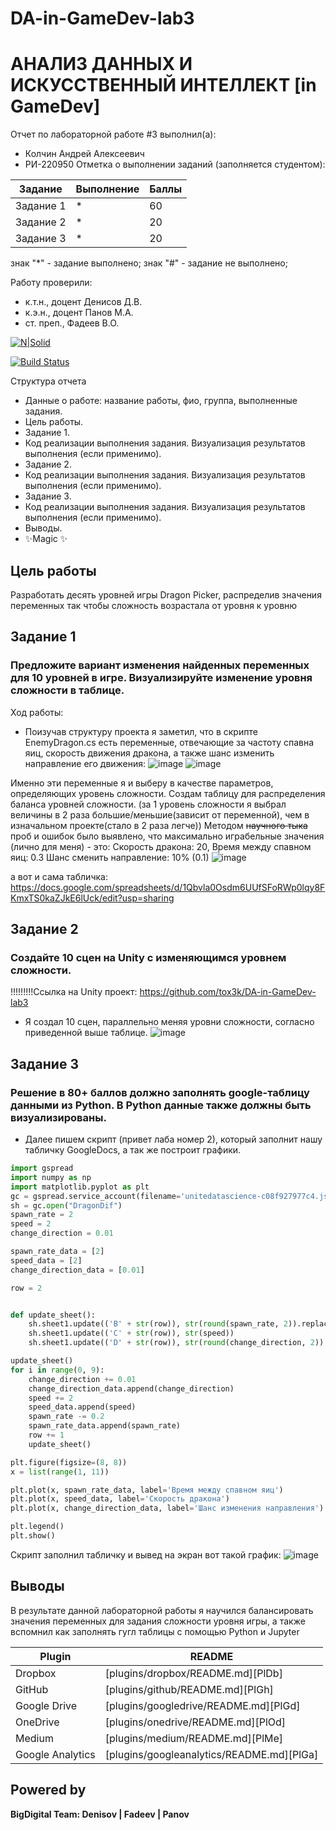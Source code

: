 # DA-in-GameDev-lab3
# АНАЛИЗ ДАННЫХ И ИСКУССТВЕННЫЙ ИНТЕЛЛЕКТ [in GameDev]
Отчет по лабораторной работе #3 выполнил(а):
- Колчин Андрей Алексеевич
- РИ-220950
Отметка о выполнении заданий (заполняется студентом):

| Задание | Выполнение | Баллы |
| ------ | ------ | ------ |
| Задание 1 | * | 60 |
| Задание 2 | * | 20 |
| Задание 3 | * | 20 |

знак "*" - задание выполнено; знак "#" - задание не выполнено;

Работу проверили:
- к.т.н., доцент Денисов Д.В.
- к.э.н., доцент Панов М.А.
- ст. преп., Фадеев В.О.

[![N|Solid](https://cldup.com/dTxpPi9lDf.thumb.png)](https://nodesource.com/products/nsolid)

[![Build Status](https://travis-ci.org/joemccann/dillinger.svg?branch=master)](https://travis-ci.org/joemccann/dillinger)

Структура отчета

- Данные о работе: название работы, фио, группа, выполненные задания.
- Цель работы.
- Задание 1.
- Код реализации выполнения задания. Визуализация результатов выполнения (если применимо).
- Задание 2.
- Код реализации выполнения задания. Визуализация результатов выполнения (если применимо).
- Задание 3.
- Код реализации выполнения задания. Визуализация результатов выполнения (если применимо).
- Выводы.
- ✨Magic ✨

## Цель работы
Разработать десять уровней игры Dragon Picker, распределив значения переменных так чтобы сложность возрастала от уровня к уровню

## Задание 1
### Предложите вариант изменения найденных переменных для 10 уровней в игре. Визуализируйте изменение уровня сложности в таблице. 
Ход работы:
- Поизучав структуру проекта я заметил, что в скрипте EnemyDragon.cs есть переменные, отвечающие за частоту спавна яиц, скорость движения дракона, а также шанс изменить направление его движения:
![image](https://github.com/tox3k/DA-in-GameDev-lab3/assets/146218000/73e2a0af-cdab-45aa-98cc-a722b3555e21)
![image](https://github.com/tox3k/DA-in-GameDev-lab3/assets/146218000/5746baa0-a218-426c-8095-fb8d497df3d9)

Именно эти переменные я и выберу в качестве параметров, определяющих уровень сложности.
  Создам таблицу для распределения баланса уровней сложности.
  (за 1 уровень сложности я выбрал величины в 2 раза большие/меньшие(зависит от переменной), чем в изначальном проекте(стало в 2 раза легче))
  Методом ~~научного тыка~~ проб и ошибок было выявлено, что максимально играбельные значения (лично для меня) - это: 
  Скорость дракона: 20, 
  Время между спавном яиц: 0.3
  Шанс сменить направление: 10% (0.1)
![image](https://github.com/tox3k/DA-in-GameDev-lab3/assets/146218000/6982c619-d740-46d0-a5bf-f7fa2bf7d437)


а вот и сама табличка: https://docs.google.com/spreadsheets/d/1Qbvla0Osdm6UUfSFoRWp0lqy8FKmxTS0kaZJkE6lUck/edit?usp=sharing

## Задание 2
### Создайте 10 сцен на Unity с изменяющимся уровнем сложности.
!!!!!!!!!Ссылка на Unity проект: https://github.com/tox3k/DA-in-GameDev-lab3
- Я создал 10 сцен, параллельно меняя уровни сложности, согласно приведенной выше таблице.
![image](https://github.com/tox3k/DA-in-GameDev-lab3/assets/146218000/b53792b9-2991-4665-8791-1e8cf51e07b8)



## Задание 3
### Решение в 80+ баллов должно заполнять google-таблицу данными из Python. В Python данные также должны быть визуализированы.

- Далее пишем скрипт (привет лаба номер 2), который заполнит нашу табличку GoogleDocs, а так же построит графики.

```py
import gspread
import numpy as np
import matplotlib.pyplot as plt
gc = gspread.service_account(filename='unitedatascience-c08f927977c4.json')
sh = gc.open("DragonDif")
spawn_rate = 2
speed = 2
change_direction = 0.01

spawn_rate_data = [2]
speed_data = [2]
change_direction_data = [0.01]

row = 2


def update_sheet():
    sh.sheet1.update(('B' + str(row)), str(round(spawn_rate, 2)).replace('.', ','))
    sh.sheet1.update(('C' + str(row)), str(speed))
    sh.sheet1.update(('D' + str(row)), str(round(change_direction, 2)).replace('.', ','))

update_sheet()
for i in range(0, 9):
    change_direction += 0.01
    change_direction_data.append(change_direction)
    speed += 2
    speed_data.append(speed)
    spawn_rate -= 0.2
    spawn_rate_data.append(spawn_rate)
    row += 1
    update_sheet()

plt.figure(figsize=(8, 8))
x = list(range(1, 11))

plt.plot(x, spawn_rate_data, label='Время между спавном яиц')
plt.plot(x, speed_data, label='Скорость дракона')
plt.plot(x, change_direction_data, label='Шанс изменения направления')

plt.legend()
plt.show()

```

Скрипт заполнил табличку и вывед на экран вот такой график:
![image](https://github.com/tox3k/DA-in-GameDev-lab3/assets/146218000/acb73cf1-f129-4152-a9b8-36171e4955a1)



## Выводы

В результате данной лабораторной работы я научился балансировать значения переменных для задания сложности уровня игры, а также вспомнил как заполнять гугл таблицы с помощью Python и Jupyter

| Plugin | README |
| ------ | ------ |
| Dropbox | [plugins/dropbox/README.md][PlDb] |
| GitHub | [plugins/github/README.md][PlGh] |
| Google Drive | [plugins/googledrive/README.md][PlGd] |
| OneDrive | [plugins/onedrive/README.md][PlOd] |
| Medium | [plugins/medium/README.md][PlMe] |
| Google Analytics | [plugins/googleanalytics/README.md][PlGa] |

## Powered by

**BigDigital Team: Denisov | Fadeev | Panov**
